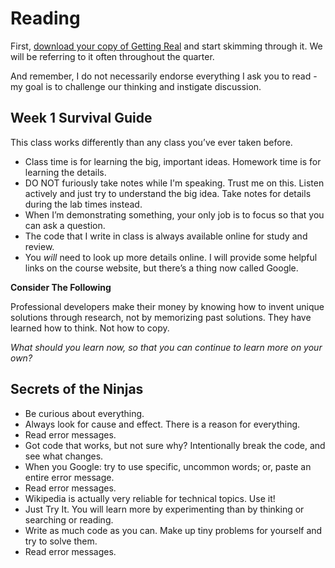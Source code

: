 # Reading

First, [download your copy of Getting Real](https://basecamp.com/about/books/Getting%20Real.pdf) and start skimming through it.  We will be referring to it often throughout the quarter.

And remember, I do not necessarily endorse everything I ask you to read - my goal is to challenge our thinking and instigate discussion.  

## Week 1 Survival Guide

This class works differently than any class you’ve ever taken before.

* Class time is for learning the big, important ideas. Homework time is for learning the details. 
* DO NOT furiously take notes while I'm speaking.  Trust me on this.  Listen actively and just try to understand the big idea. Take notes for details during the lab times instead.
* When I’m demonstrating something, your only job is to focus so that you can ask a question.
* The code that I write in class is always available online for study and review.
* You *will* need to look up more details online. I will provide some helpful links on the course website, but there’s a thing now called Google.


**Consider The Following**

Professional developers make their money by knowing how to invent unique solutions through research, not by memorizing past solutions. They have learned how to think. Not how to copy.   

_What should you learn now, so that you can continue to learn more on your own?_

## Secrets of the Ninjas

- Be curious about everything.
- Always look for cause and effect. There is a reason for everything.
- Read error messages.
- Got code that works, but not sure why? Intentionally break the code, and see what changes.
- When you Google: try to use specific, uncommon words; or, paste an entire error message.
- Read error messages.
- Wikipedia is actually very reliable for technical topics.  Use it!
- Just Try It. You will learn more by experimenting than by thinking or searching or reading. 
- Write as much code as you can. Make up tiny problems for yourself and try to solve them.
- Read error messages.
